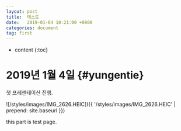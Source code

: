 ```yaml
---
layout: post
title:  테스트
date:   2019-01-04 10:21:00 +0800
categories: document
tag: first
---
```


* content
{:toc}


2019년 1월 4일			{#yungentie}
====================================

첫 프레젠테이션 진행.

![/styles/images/IMG_2626.HEIC]({{ '/styles/images/IMG_2626.HEIC' | prepend: site.baseurl  }})

this part is test page.
